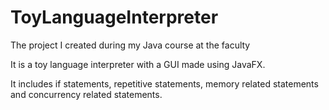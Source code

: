 # ToyLanguageInterpreter
The project I created during my Java course at the faculty

It is a toy language interpreter with a GUI made using JavaFX.

It includes if statements, repetitive statements, memory related statements and concurrency related statements.
